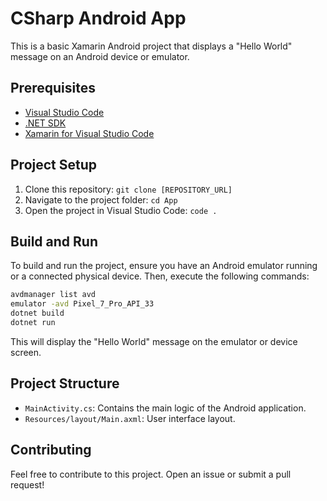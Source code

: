 # CSharp Android App

This is a basic Xamarin Android project that displays a "Hello World" message on an Android device or emulator.

## Prerequisites

- [Visual Studio Code](https://code.visualstudio.com/)
- [.NET SDK](https://dotnet.microsoft.com/download)
- [Xamarin for Visual Studio Code](https://marketplace.visualstudio.com/items?itemName=ms-dotnettools.csharp)

## Project Setup

1. Clone this repository: `git clone [REPOSITORY_URL]`
2. Navigate to the project folder: `cd App`
3. Open the project in Visual Studio Code: `code .`

## Build and Run

To build and run the project, ensure you have an Android emulator running or a connected physical device. Then, execute the following commands:

```bash
avdmanager list avd
emulator -avd Pixel_7_Pro_API_33
dotnet build
dotnet run
```

This will display the "Hello World" message on the emulator or device screen.

## Project Structure

- `MainActivity.cs`: Contains the main logic of the Android application.
- `Resources/layout/Main.axml`: User interface layout.

## Contributing

Feel free to contribute to this project. Open an issue or submit a pull request!
